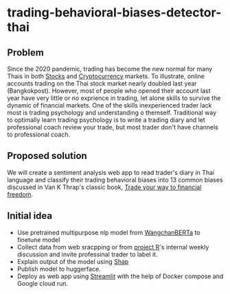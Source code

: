 # trading-behavioral-biases-detector-thai

## Problem
Since the 2020 pandemic, trading has become the new normal for many Thais in both [Stocks](https://www.bangkokpost.com/business/2048747/sharp-rise-in-online-trading-on-stock-market) and [Cryptocurrency](https://www.bangkokpost.com/business/2103539/april-sees-surge-in-retail-cryptocurrency-traders) markets. To illustrate, online accounts trading on the Thai stock market nearly doubled last year (Bangkokpost). However, most of people who opened their account last year have very little or no exprience in trading, let alone skills to survive the dynamic of financial markets. One of the skills inexperienced trader lack most is trading psychology and understanding o themself. Traditional way to optimally learn trading psychology is to write a trading diary and let professional coach review your trade, but most trader don't have channels to professional coach.


## Proposed solution
We will create a sentiment analysis web app to read trader's diary in Thai language and classify their trading behavioral biases into 13 common biases discussed in Van K Thrap's classic book, [Trade your way to financial freedom](https://www.amazon.com/Trade-Your-Way-Financial-Freedom/dp/007147871X).


## Initial idea
- Use pretrained multipurpose nlp model from [WangchanBERTa](https://airesearch.in.th/releases/wangchanberta-pre-trained-thai-language-model/) to finetune model
- Collect data from web sracpping or from [project R](https://github.com/quant-hub)'s internal weekly discussion and invite professinal trader to label it.
- Explain output of the model using [Shap](https://github.com/slundberg/shap)
- Publish model to huggerface.
- Deploy as web app using [Streamlit](https://streamlit.io) with the help of Docker compose and Google cloud run.
